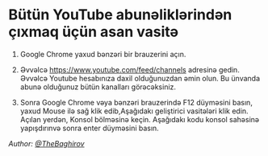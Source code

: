 # Bütün YouTube abunəliklərindən çıxmaq üçün asan vasitə

1) Google Chrome yaxud bənzəri bir brauzerini açın.

2) Əvvəlcə https://www.youtube.com/feed/channels adresinə gedin. 
Əvvəlcə Youtube hesabınıza daxil olduğunuzdan əmin olun. 
Bu ünvanda abunə olduğunuz bütün kanalları görəcəksiniz.

3) Sonra Google Chrome vəya bənzəri brauzerində F12 düyməsini basın,
yaxud Mouse ilə sağ klik edib,Aşağıdakı geliştirici vasitələri klik edin. 
Açılan yerdən, Konsol bölməsinə keçin. Aşağıdakı kodu konsol sahəsinə yapışdırınvə sonra enter düyməsini basın.


_Author: [@TheBaghirov](t.me/TheBaghirov)_

